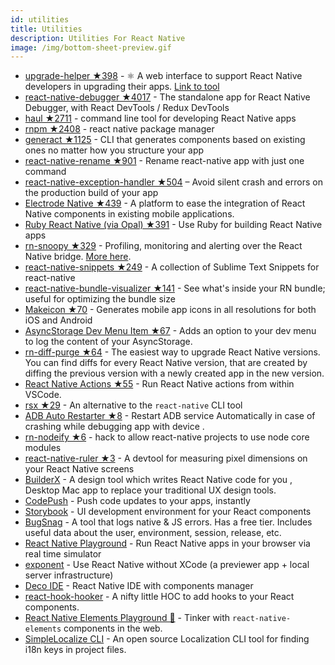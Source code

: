```yaml
---
id: utilities
title: Utilities
description: Utilities For React Native
image: /img/bottom-sheet-preview.gif
---
```


- [upgrade-helper ★398](https://github.com/react-native-community/upgrade-helper) - ⚛️ A web interface to support React Native developers in upgrading their apps. [Link to tool](https://react-native-community.github.io/upgrade-helper)
- [react-native-debugger ★4017](https://github.com/jhen0409/react-native-debugger) - The standalone app for React Native Debugger, with React DevTools / Redux DevTools
- [haul ★2711](https://github.com/callstack-io/haul) - command line tool for developing React Native apps
- [rnpm ★2408](https://github.com/rnpm/rnpm) - react native package manager
- [generact ★1125](https://github.com/diegohaz/generact) - CLI that generates components based on existing ones no matter how you structure your app
- [react-native-rename ★901](https://github.com/junedomingo/react-native-rename) - Rename react-native app with just one command
- [react-native-exception-handler ★504](https://github.com/master-atul/react-native-exception-handler) – Avoid silent crash and errors on the production build of your app
- [Electrode Native ★439](https://github.com/electrode-io/electrode-native) - A platform to ease the integration of React Native components in existing mobile applications.
- [Ruby React Native (via Opal) ★391](https://github.com/zetachang/opal-native) - Use Ruby for building React Native apps
- [rn-snoopy ★329](https://github.com/jondot/rn-snoopy) - Profiling, monitoring and alerting over the React Native bridge. [More here](https://medium.com/@jondot/debugging-react-native-performance-snoopy-and-the-messagequeue-fe014cd047ac).
- [react-native-snippets ★249](https://github.com/Shrugs/react-native-snippets) - A collection of Sublime Text Snippets for react-native
- [react-native-bundle-visualizer ★141](https://github.com/IjzerenHein/react-native-bundle-visualizer) - See what's inside your RN bundle; useful for optimizing the bundle size
- [Makeicon ★70](https://github.com/beplus/makeicon) - Generates mobile app icons in all resolutions for both iOS and Android
- [AsyncStorage Dev Menu Item ★67](https://github.com/jsoendermann/react-native-async-storage-dev-menu-item) - Adds an option to your dev menu to log the content of your AsyncStorage.
- [rn-diff-purge ★64](https://github.com/react-native-community/rn-diff-purge) - The easiest way to upgrade React Native versions. You can find diffs for every React Native version, that are created by diffing the previous version with a newly created app in the new version.
- [React Native Actions ★55](https://github.com/lucasbento/react-native-actions) - Run React Native actions from within VSCode.
- [rsx ★29](https://github.com/react-native-contrib/rsx) - An alternative to the `react-native` CLI tool
- [ADB Auto Restarter ★8](https://github.com/mahanhaz/adb-auto-restarter) - Restart ADB service Automatically in case of crashing while debugging app with device .
- [rn-nodeify ★6](https://github.com/mvayngrib/rn-nodeify) - hack to allow react-native projects to use node core modules
- [react-native-ruler ★3](https://github.com/lfkwtz/react-native-ruler) - A devtool for measuring pixel dimensions on your React Native screens
- [BuilderX](https://builderx.io/) - A design tool which writes React Native code for you , Desktop Mac app to replace your traditional UX design tools.
- [CodePush](http://microsoft.github.io/code-push/) - Push code updates to your apps, instantly
- [Storybook](https://storybook.js.org) - UI development environment for your React components
- [BugSnag](https://www.bugsnag.com/platforms/react-native-error-reporting/) - A tool that logs native & JS errors. Has a free tier. Includes useful data about the user, environment, session, release, etc.
- [React Native Playground](https://rnplay.org/) - Run React Native apps in your browser via real time simulator
- [exponent](https://expo.io/) - Use React Native without XCode (a previewer app + local server infrastructure)
- [Deco IDE](https://www.decosoftware.com/) - React Native IDE with components manager
- [react-hook-hooker](https://github.com/fjcaetano/react-hook-hooker) - A nifty little HOC to add hooks to your React components.
- [React Native Elements Playground 🚀](https://react-native-elements.js.org/) - Tinker with `react-native-elements` components in the web.
- [SimpleLocalize CLI](https://github.com/simplelocalize/simplelocalize-cli) - An open source Localization CLI tool for finding i18n keys in project files.
